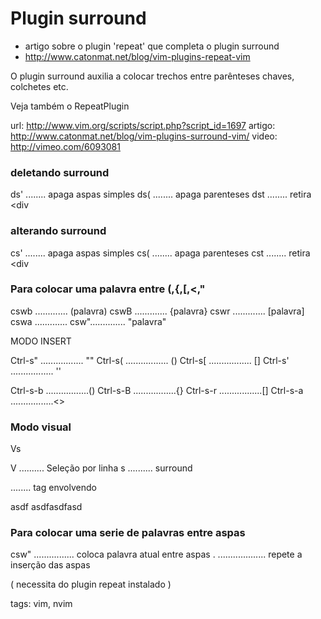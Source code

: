 # Plugin surround

* artigo sobre o plugin 'repeat' que completa o plugin surround
* http://www.catonmat.net/blog/vim-plugins-repeat-vim

O plugin surround auxilia a colocar trechos entre parênteses
chaves, colchetes etc.

 Veja também o RepeatPlugin

url: http://www.vim.org/scripts/script.php?script_id=1697
artigo: http://www.catonmat.net/blog/vim-plugins-surround-vim/
video: http://vimeo.com/6093081

### deletando surround

 ds' ........ apaga aspas simples
 ds( ........ apaga parenteses
 dst ........ retira <div


### alterando surround

 cs' ........ apaga aspas simples
 cs( ........ apaga parenteses
 cst ........ retira <div

### Para colocar uma palavra entre (,{,[,<,"

   cswb .............  (palavra)
   cswB .............  {palavra}
   cswr .............  [palavra]
   cswa .............  <palavra>
   csw"..............  "palavra"

   MODO INSERT

   Ctrl-s" ................. ""
   Ctrl-s( ................. ()
   Ctrl-s[ ................. []
   Ctrl-s' ................. ''

   Ctrl-s-b .................()
   Ctrl-s-B .................{}
   Ctrl-s-r .................[]
   Ctrl-s-a .................<>

### Modo visual

  Vs<p>
  V .......... Seleção por linha
  s .......... surround
  <p> ........ tag envolvendo

  asdf asdfasdfasd


### Para colocar uma serie de palavras entre aspas

   csw" ................ coloca palavra atual entre aspas
   . ................... repete a inserção das aspas

   ( necessita do plugin repeat instalado )

tags: vim, nvim
